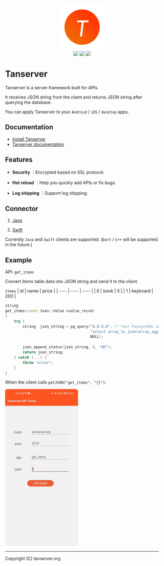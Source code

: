 <div align=center>
    <img src="tanserver.png">
</div>

<div align=center>
    <img src="https://img.shields.io/badge/os-linux-orange">
    <img src="https://img.shields.io/badge/license-BSD-blue">
    <img src="https://img.shields.io/badge/docs-latest-brightgreen">
</div>

# Tanserver

Tanserver is a server framework built for APIs.

It receives JSON string from the client and returns JSON string after querying the database.

You can apply Tanserver to your `Android` / `iOS` / `desktop` apps.

## Documentation

* [Install Tanserver](https://tanserver.org/en/install/)
* [Tanserver documentation](https://www.tanserver.org)

## Features

- **Security** ：Encrypted based on SSL protocol.

- **Hot reload** ：Help you quickly add APIs or fix bugs.

- **Log shipping** ：Support log shipping.

## Connector

1. [Java](https://github.com/tansrv/tanserver-connector-java)

2. [Swift](https://github.com/tansrv/tanserver-connector-swift)

Currently `Java` and `Swift` clients are supported. (`Dart` / `C++` will be supported in the future.)

## Example

API: `get_items`

Convert items table data into JSON string and send it to the client.

`items`
| id   | name     | price |
| ---- | ----     | ----  |
| 0    | book     | 5     |
| 1    | keyboard | 200   |

```cpp
string
get_items(const Json::Value &value_recvd)
{
    try {
        string  json_string = pg_query("8.8.8.8", /* Your PostgreSQL server IP address  */
                                       "select array_to_json(array_agg(row_to_json(items))) from items;",
                                       NULL);

        json_append_status(json_string, 0, "OK");
        return json_string;
    } catch (...) {
        throw "error";
    }
}
```

When the client calls `getJSON("get_items", "{}")`:

![get_items](get_items.gif)

---

Copyright (C) tanserver.org
